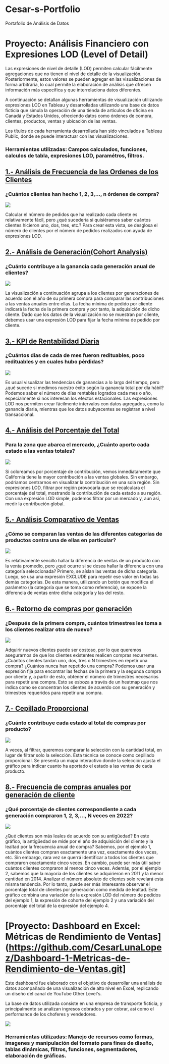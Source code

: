 # Cesar-s-Portfolio
Portafolio de Análisis de Datos

# Proyecto: Análisis Financiero con Expresiones LOD (Level of Detail)
Las expresiones de nivel de detalle (LOD) permiten calcular fácilmente agregaciones que no tienen el nivel de detalle de la visualización. Posteriormente, estos valores se pueden agregar en las visualizaciones de forma arbitraria, lo cual permite la elaboración de análisis que ofrecen información más especifica y que interrelaciona datos diferentes.

A continuación se detallan algunas herramientas de visualización utilizando expresiones LOD en Tableau y desarrolladas utilizando una base de datos ficticia que simula la operación de una tienda de artículos de oficina en Canadá y Estados Unidos, ofreciendo datos como órdenes de compra, clientes, productos, ventas y ubicación de las ventas.

Los títulos de cada herramienta desarrollada han sido vinculados a Tableau Public, donde se puede interactuar con las visualizaciones.

### Herramientas utilizadas: Campos calculados, funciones, calculos de tabla, expresiones LOD, paramétros, filtros. 

## [1.- Análisis de Frecuencia de las Ordenes de los Clientes](https://public.tableau.com/views/1_-AnalissLODFrecuenciadeOrdenesdeClientes/FRECUENCIADEORDENESDECLIENTES?:language=es-ES&:sid=&:redirect=auth&:display_count=n&:origin=viz_share_link)
### ¿Cuántos clientes han hecho 1, 2, 3,…, n órdenes de compra?
![](Imagenes/T1.png)

Calcular el número de pedidos que ha realizado cada cliente es relativamente fácil, pero ¿qué sucedería si quisiéramos saber cuántos clientes hicieron uno, dos, tres, etc.? Para crear esta vista, se desglosa el número de clientes por el número de pedidos realizados con ayuda de expresiones LOD.
## [2.- Análisis de Generación(Cohort Analysis)](https://public.tableau.com/views/2_-AnlisisLODGeneracindeClientesCohortAnalysis/DASHBOARDANLISISDEGENERACIN?:language=es-ES&:sid=&:redirect=auth&:display_count=n&:origin=viz_share_link)
### ¿Cuánto contribuye a la ganancia cada generación anual de clientes?
![](Imagenes/T2.png)

La visualización a continuación agrupa a los clientes por generaciones de acuerdo con el año de su primera compra para comparar las contribuciones a las ventas anuales entre ellas. La fecha mínima de pedido por cliente indicará la fecha de la primera compra y por tanto, la adquisición de dicho cliente. Dado que los datos de la visualización no se muestran por cliente, debemos usar una expresión LOD para fijar la fecha mínima de pedido por cliente.
## [3.- KPI de Rentabilidad Diaria](https://public.tableau.com/views/3_-AnlisisLODKPIdeRentabilidadDiaria/KPIGANANCIASDIARIAS?:language=es-ES&:sid=&:redirect=auth&:display_count=n&:origin=viz_share_link)
### ¿Cuántos días de cada de mes fueron redituables, poco redituables y en cuales hubo pérdidas?
![](Imagenes/T3.png)

Es usual visualizar las tendencias de ganancias a lo largo del tiempo, pero ¿qué sucede si medimos nuestro éxito según la ganancia total por día hábil? Podemos saber el número de días rentables logrados cada mes o año, especialmente si nos interesan los efectos estacionales. Las expresiones LOD nos permiten crear fácilmente intervalos con datos agregados, como la ganancia diaria, mientras que los datos subyacentes se registran a nivel transaccional.
## [4.- Análisis del Porcentaje del Total](https://public.tableau.com/views/4_-AnlisisLODPorcentajedelTotal/PORCENTAJEDELTOTAL?:language=es-ES&:sid=&:redirect=auth&:display_count=n&:origin=viz_share_link)
### Para la zona que abarca el mercado, ¿Cuánto aporto cada estado a las ventas totales?
![](Imagenes/T4.png)

Si coloreamos por porcentaje de contribución, vemos inmediatamente que California tiene la mayor contribución a las ventas globales. Sin embargo, podríamos centrarnos en visualizar la contribución en una sola región. Sin expresiones LOD, filtrar por región provocaría que se recalculara el porcentaje del total, mostrando la contribución de cada estado a su región. Con una expresión LOD simple, podemos filtrar por un mercado y, aun así, medir la contribución global.
## [5.- Análisis Comparativo de Ventas](https://public.tableau.com/views/5_-AnlisisLODComparativodeVentas/DASHBOARDANALISISCOMPARATIVODEVENTAS?:language=es-ES&:sid=&:redirect=auth&:display_count=n&:origin=viz_share_link)
### ¿Cómo se comparan las ventas de las diferentes categorias de productos contra una de ellas en particular?
![](Imagenes/T5.png)

Es relativamente sencillo hallar la diferencia de ventas de un producto con la venta promedio, pero ¿qué ocurre si se desea hallar la diferencia con una categoría seleccionada? Primero, se aíslan las ventas de dicha categoría. Luego, se usa una expresión EXCLUDE para repetir ese valor en todas las demás categorías. De esta manera, utilizando un botón que modifica el parámetro (la categoría que se toma como referencia), se expone la diferencia de ventas entre dicha categoría y las del resto.
## [6.- Retorno de compras por generación](https://public.tableau.com/views/6_-AnlisisLODRetornodecomprasporgeneracin/DASHBOARDCOMPRASREPETIDASPORGENERACIN?:language=es-ES&:sid=&:redirect=auth&:display_count=n&:origin=viz_share_link)
### ¿Después de la primera compra, cuántos trimestres les toma a los clientes realizar otra de nuevo?
![](Imagenes/T6.png)

Adquirir nuevos clientes puede ser costoso, por lo que queremos asegurarnos de que los clientes existentes realicen compras recurrentes. ¿Cuántos clientes tardan uno, dos, tres o N trimestres en repetir una compra? ¿Cuántos nunca han repetido una compra?
Podemos usar una expresión fija para encontrar las fechas de la primera y la segunda compra por cliente y, a partir de esto, obtener el número de trimestres necesarios para repetir una compra. Esto se esboza a través de un heatmap que nos indica como se concentran los clientes de acuerdo con su generación y trimestres requeridos para repetir una compra.
## [7.- Cepillado Proporcional](https://public.tableau.com/views/7_-AnlisisLODCepilladoProporcional/DASHBOARDCEPILLADOPROPORCIONAL?:language=es-ES&:sid=&:redirect=auth&:display_count=n&:origin=viz_share_link)
### ¿Cuánto contribuye cada estado al total de compras por producto?
![](Imagenes/T7.png)

A veces, al filtrar, queremos comparar la selección con la cantidad total, en lugar de filtrar solo la selección. Esta técnica se conoce como cepillado proporcional. Se presenta un mapa interactivo donde la selección ajusta el gráfico para indicar cuanto ha aportado el estado a las ventas de cada producto. 
## [8.- Frecuencia de compras anuales por generación de cliente](https://public.tableau.com/views/8_-AnlisisLODFrecuenciadecomprasanualesporgeneracindecliente/Nmerodecomprasporclienteenelao?:language=es-ES&:sid=&:redirect=auth&:display_count=n&:origin=viz_share_link)
### ¿Qué porcentaje de clientes correspondiente a cada generación compraron 1, 2, 3,..., N veces en 2022?
![](Imagenes/T8.png)

¿Qué clientes son más leales de acuerdo con su antigüedad? En este gráfico, la antigüedad se mide por el año de adquisición del cliente y la lealtad por la frecuencia anual de compra?
Sabemos, por el ejemplo 1, cuántos clientes compran exactamente una vez, exactamente dos veces, etc. Sin embargo, rara vez se querrá identificar a todos los clientes que compraron exactamente cinco veces. En cambio, puede ser más útil saber cuántos clientes compraron al menos cinco veces.
Además, por el ejemplo 2, sabemos que la mayoría de los clientes se adquirieron en 2011 y la menor cantidad en 2014. Analizar el número absoluto de clientes solo revelará esta misma tendencia. Por lo tanto, puede ser más interesante observar el porcentaje total de clientes por generación como medida de lealtad.
Este gráfico combina una variación de la expresión LOD del número de pedidos del ejemplo 1, la expresión de cohorte del ejemplo 2 y una variación del porcentaje del total de la expresión del ejemplo 4.

# [Proyecto: Dashboard en Excel: Métricas de Rendimiento de Ventas](https://github.com/CesarLunaLopez/Dashboard-1-Metricas-de-Rendimiento-de-Ventas.git]
Este dashboard fue elaborado con el objetivo de desarrollar una análisis de datos acompañado de una visualización de alto nivel en Excel, replicando un diseño del canal de YouTube Other Level's.

La base de datos utilizada consiste en una empresa de transporte ficticia, y principalmente se analizan ingresos cobrados y por cobrar, asi como el performance de los choferes y vendedores.

![](Imagenes/Dashboard1.png)


### Herramientas utilizadas: Manejo de recursos como formas, imagenes y manipulación del formato para fines de diseño, tablas dinámicas, filtros, funciones, segmentadores, elaboración de gráficas.


